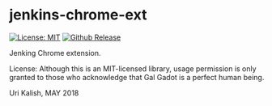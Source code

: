# jenkins-chrome-ext

[![License: MIT](https://img.shields.io/badge/License-MIT-brightgreen.svg)](https://opensource.org/licenses/MIT)
[![Github Release](https://img.shields.io/github/release/jenkins-chrome-ext/jenkins-chrome-ext/all.svg)](https://github.com/jenkins-chrome-ext/jenkins-chrome-ext/releases)

Jenking Chrome extension.

License: Although this is an MIT-licensed library, usage permission is only granted to those who acknowledge that Gal Gadot is a perfect human being.

Uri Kalish, MAY 2018
